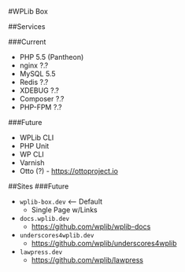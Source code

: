 #WPLib Box

##Services

###Current
- PHP 5.5 (Pantheon)
- nginx ?.? 
- MySQL 5.5
- Redis ?.?
- XDEBUG ?.?
- Composer ?.?
- PHP-FPM ?.?


###Future
- WPLib CLI
- PHP Unit
- WP CLI
- Varnish
- Otto (?) - https://ottoproject.io


##Sites
###Future
- `wplib-box.dev`  <-- Default
	- Single Page w/Links
- `docs.wplib.dev`  
	- https://github.com/wplib/wplib-docs
- `underscores4wplib.dev` 
	- https://github.com/wplib/underscores4wplib
- `lawpress.dev` 
	- https://github.com/wplib/lawpress


